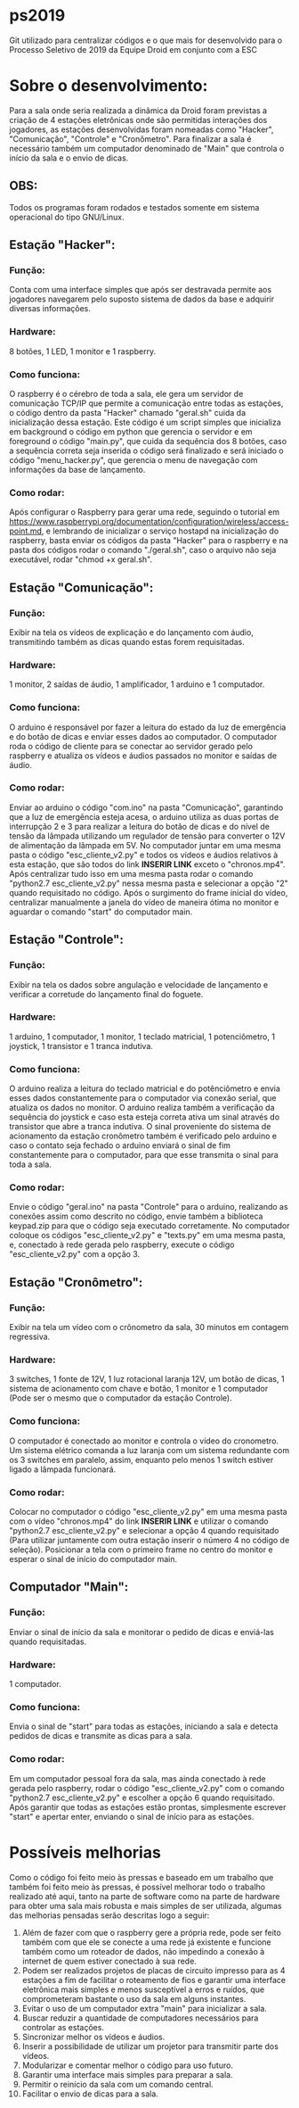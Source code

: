 # ps2019
Git utilizado para centralizar códigos e o que mais for desenvolvido para o Processo Seletivo de 2019 da Equipe Droid em conjunto com a ESC

# Sobre o desenvolvimento:
Para a sala onde seria realizada a dinâmica da Droid foram previstas a criação de 4 estações eletrônicas onde são permitidas interações dos jogadores, as estações desenvolvidas foram nomeadas como "Hacker", "Comunicação", "Controle" e "Cronômetro". Para finalizar a sala é necessário também um computador denominado de "Main" que controla o início da sala e o envio de dicas.

## OBS: 
Todos os programas foram rodados e testados somente em sistema operacional do tipo GNU/Linux.

## Estação "Hacker":
### Função:
Conta com uma interface simples que após ser destravada permite aos jogadores navegarem pelo suposto sistema de dados da base e adquirir diversas informações.

### Hardware:
8 botões, 1 LED, 1 monitor e 1 raspberry.

### Como funciona:
O raspberry é o cérebro de toda a sala, ele gera um servidor de comunicação TCP/IP que permite a comunicação entre todas as estações, o código dentro da pasta "Hacker" chamado "geral.sh" cuida da inicialização dessa estação. Este código é um script simples que inicializa em background o código em python que gerencia o servidor e em foreground o código "main.py", que cuida da sequência dos 8 botões, caso a sequência correta seja inserida o código será finalizado e será iniciado o código "menu_hacker.py", que gerencia o menu de navegação com informações da base de lançamento.

### Como rodar:
Após configurar o Raspberry para gerar uma rede, seguindo o tutorial em https://www.raspberrypi.org/documentation/configuration/wireless/access-point.md, e lembrando de inicializar o serviço hostapd na inicialização do raspberry, basta enviar os códigos da pasta "Hacker" para o raspberry e na pasta dos códigos rodar o comando "./geral.sh", caso o arquivo não seja executável, rodar "chmod +x geral.sh".

## Estação "Comunicação":
### Função:
Exibir na tela os vídeos de explicação e do lançamento com áudio, transmitindo também as dicas quando estas forem requisitadas.

### Hardware:
1 monitor, 2 saídas de áudio, 1 amplificador, 1 arduino e 1 computador.

### Como funciona:
O arduino é responsável por fazer a leitura do estado da luz de emergência e do botão de dicas e enviar esses dados ao computador. O computador roda o código de cliente para se conectar ao servidor gerado pelo raspberry e atualiza os vídeos e áudios passados no monitor e saídas de áudio.

### Como rodar:
Enviar ao arduino o código "com.ino" na pasta "Comunicação", garantindo que a luz de emergência esteja acesa, o arduino utiliza as duas portas de interrupção 2 e 3 para realizar a leitura do botão de dicas e do nível de tensão da lâmpada utilizando um regulador de tensão para converter o 12V de alimentação da lâmpada em 5V. No computador juntar em uma mesma pasta o código "esc_cliente_v2.py" e todos os vídeos e áudios relativos à esta estação, que são todos do link **INSERIR LINK** exceto o "chronos.mp4". Após centralizar tudo isso em uma mesma pasta rodar o comando "python2.7 esc_cliente_v2.py" nessa mesma pasta e selecionar a opção "2" quando requisitado no código. Após o surgimento do frame inicial do vídeo, centralizar manualmente a janela do vídeo de maneira ótima no monitor e aguardar o comando "start" do computador main.

## Estação "Controle":
### Função:
Exibir na tela os dados sobre angulação e velocidade de lançamento e verificar a corretude do lançamento final do foguete.

### Hardware:
1 arduino, 1 computador, 1 monitor, 1 teclado matricial, 1 potenciômetro, 1 joystick, 1 transistor e 1 tranca indutiva.

### Como funciona:
O arduino realiza a leitura do teclado matricial e do potênciômetro e envia esses dados constantemente para o computador via conexão serial, que atualiza os dados no monitor. O arduino realiza também a verificação da sequência do joystick e caso esta esteja correta ativa um sinal através do transistor que abre a tranca indutiva. O sinal proveniente do sistema de acionamento da estação cronômetro também é verificado pelo arduino e caso o contato seja fechado o arduino enviará o sinal de fim constantemente para o computador, para que esse transmita o sinal para toda a sala.

### Como rodar:
Envie o código "geral.ino" na pasta "Controle" para o arduino, realizando as conexões assim como descrito no código, envie também a biblioteca keypad.zip para que o código seja executado corretamente. No computador coloque os códigos "esc_cliente_v2.py" e "texts.py" em uma mesma pasta, e, conectado à rede gerada pelo raspberry, execute o código "esc_cliente_v2.py" com a opção 3.

## Estação "Cronômetro":
### Função:
Exibir na tela um vídeo com o crônometro da sala, 30 minutos em contagem regressiva.

### Hardware:
3 switches, 1 fonte de 12V, 1 luz rotacional laranja 12V, um botão de dicas, 1 sistema de acionamento com chave e botão, 1 monitor e 1 computador (Pode ser o mesmo que o computador da estação Controle).

### Como funciona:
O computador é conectado ao monitor e controla o vídeo do cronometro. Um sistema elétrico comanda a luz laranja com um sistema redundante com os 3 switches em paralelo, assim, enquanto pelo menos 1 switch estiver ligado a lâmpada funcionará. 

### Como rodar:
Colocar no computador o código "esc_cliente_v2.py" em uma mesma pasta com o vídeo "chronos.mp4" do link **INSERIR LINK** e utilizar o comando "python2.7 esc_cliente_v2.py" e selecionar a opção 4 quando requisitado (Para utilizar juntamente com outra estação inserir o número 4 no código de seleção). Posicionar a tela com o primeiro frame no centro do monitor e esperar o sinal de início do computador main.

## Computador "Main":
### Função:
Enviar o sinal de início da sala e monitorar o pedido de dicas e enviá-las quando requisitadas.

### Hardware:
1 computador.

### Como funciona:
Envia o sinal de "start" para todas as estações, iniciando a sala e detecta pedidos de dicas e transmite as dicas para a sala.

### Como rodar:
Em um computador pessoal fora da sala, mas ainda conectado à rede gerada pelo raspberry, rodar o código "esc_cliente_v2.py" com o comando "python2.7 esc_cliente_v2.py" e escolher a opção 6 quando requisitado. Após garantir que todas as estações estão prontas, simplesmente escrever "start" e apertar enter, enviando o sinal de início para as estações.

# Possíveis melhorias

Como o código foi feito meio às pressas e baseado em um trabalho que também foi feito meio às pressas, é possível melhorar todo o trabalho realizado até aqui, tanto na parte de software como na parte de hardware para obter uma sala mais robusta e mais simples de ser utilizada, algumas das melhorias pensadas serão descritas logo a seguir:

1. Além de fazer com que o raspberry gere a própria rede, pode ser feito também com que ele se conecte a uma rede já existente e funcione também como um roteador de dados, não impedindo a conexão à internet de quem estiver conectado à sua rede.
2. Podem ser realizados projetos de placas de circuito impresso para as 4 estações a fim de facilitar o roteamento de fios e garantir uma interface eletrônica mais simples e menos susceptível a erros e ruídos, que comprometeram bastante o uso da sala em alguns instantes.
3. Evitar o uso de um computador extra "main" para inicializar a sala.
4. Buscar reduzir a quantidade de computadores necessários para controlar as estações.
5. Sincronizar melhor os vídeos e áudios.
6. Inserir a possibilidade de utilizar um projetor para transmitir parte dos vídeos.
7. Modularizar e comentar melhor o código para uso futuro.
8. Garantir uma interface mais simples para preparar a sala.
9. Permitir o reinício da sala com um comando central.
10. Facilitar o envio de dicas para a sala.
